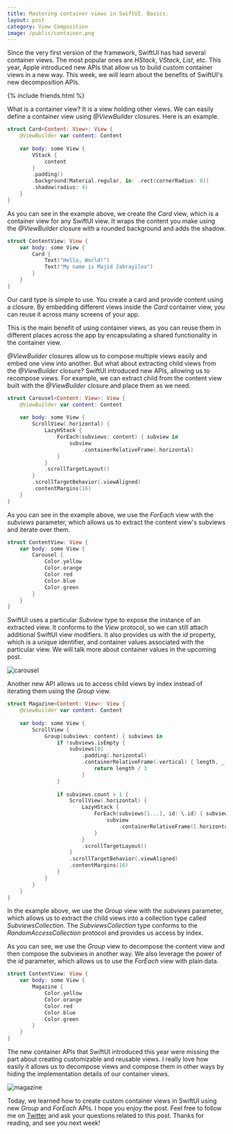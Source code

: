 ```yaml
---
title: Mastering container views in SwiftUI. Basics.
layout: post
category: View Composition
image: /public/container.png
---
```


Since the very first version of the framework, SwiftUI has had several container views. The most popular ones are *HStack*, *VStack*, *List*, etc. This year, Apple introduced new APIs that allow us to build custom container views in a new way. This week, we will learn about the benefits of SwiftUI's new decomposition APIs.

{% include friends.html %}

What is a container view? It is a view holding other views. We can easily define a container view using *@ViewBuilder* closures. Here is an example.

```swift
struct Card<Content: View>: View {
    @ViewBuilder var content: Content
    
    var body: some View {
        VStack {
            content
        }
        .padding()
        .background(Material.regular, in: .rect(cornerRadius: 8))
        .shadow(radius: 4)
    }
}
```

As you can see in the example above, we create the *Card* view, which is a container view for any SwiftUI view. It wraps the content you make using the *@ViewBuilder* closure with a rounded background and adds the shadow. 

```swift
struct ContentView: View {
    var body: some View {
        Card {
            Text("Hello, World!")
            Text("My name is Majid Jabrayilov")
        }
    }
}
```

Our card type is simple to use. You create a card and provide content using a closure. By embedding different views inside the *Card* container view, you can reuse it across many screens of your app.

This is the main benefit of using container views, as you can reuse them in different places across the app by encapsulating a shared functionality in the container view.

*@ViewBuilder* closures allow us to compose multiple views easily and embed one view into another. But what about extracting child views from the *@ViewBuilder* closure? SwiftUI introduced new APIs, allowing us to recompose views. For example, we can extract child from the content view built with the *@ViewBuilder* closure and place them as we need.

```swift
struct Carousel<Content: View>: View {
    @ViewBuilder var content: Content
    
    var body: some View {
        ScrollView(.horizontal) {
            LazyHStack {
                ForEach(subviews: content) { subview in
                    subview
                        .containerRelativeFrame(.horizontal)
                }
            }
            .scrollTargetLayout()
        }
        .scrollTargetBehavior(.viewAligned)
        .contentMargins(16)
    }
}
```

As you can see in the example above, we use the *ForEach* view with the *subviews* parameter, which allows us to extract the content view's subviews and iterate over them. 

```swift
struct ContentView: View {
    var body: some View {
        Carousel {
            Color.yellow
            Color.orange
            Color.red
            Color.blue
            Color.green
        }
    }
}
```

SwiftUI uses a particular *Subview* type to expose the instance of an extracted view. It conforms to the *View* protocol, so we can still attach additional SwiftUI view modifiers. It also provides us with the *id* property, which is a unique identifier, and container values associated with the particular view. We will talk more about container values in the upcoming post.

![carousel](/public/container1.png)

Another new API allows us to access child views by index instead of iterating them using the *Group* view.

```swift
struct Magazine<Content: View>: View {
    @ViewBuilder var content: Content
    
    var body: some View {
        ScrollView {
            Group(subviews: content) { subviews in
                if !subviews.isEmpty {
                    subviews[0]
                        .padding(.horizontal)
                        .containerRelativeFrame(.vertical) { length, _ in
                            return length / 3
                        }
                }
                
                if subviews.count > 1 {
                    ScrollView(.horizontal) {
                        LazyHStack {
                            ForEach(subviews[1...], id: \.id) { subview in
                                subview
                                    .containerRelativeFrame([.horizontal, .vertical])
                            }
                        }
                        .scrollTargetLayout()
                    }
                    .scrollTargetBehavior(.viewAligned)
                    .contentMargins(16)
                }
            }
        }
    }
}
```

In the example above, we use the *Group* view with the *subviews* parameter, which allows us to extract the child views into a collection type called *SubviewsCollection*. The *SubviewsCollection* type conforms to the *RandomAccessCollection* protocol and provides us access by index.

As you can see, we use the *Group* view to decompose the content view and then compose the subviews in another way. We also leverage the power of the *id* parameter, which allows us to use the *ForEach* view with plain data.

```swift
struct ContentView: View {
    var body: some View {
        Magazine {
            Color.yellow
            Color.orange
            Color.red
            Color.blue
            Color.green
        }
    }
}
```

The new container APIs that SwiftUI introduced this year were missing the part about creating customizable and reusable views. I really love how easily it allows us to decompose views and compose them in other ways by hiding the implementation details of our container views.

![magazine](/public/container2.png)

Today, we learned how to create custom container views in SwiftUI using new *Group* and *ForEach* APIs. I hope you enjoy the post. Feel free to follow me on [Twitter](https://twitter.com/mecid) and ask your questions related to this post. Thanks for reading, and see you next week!
